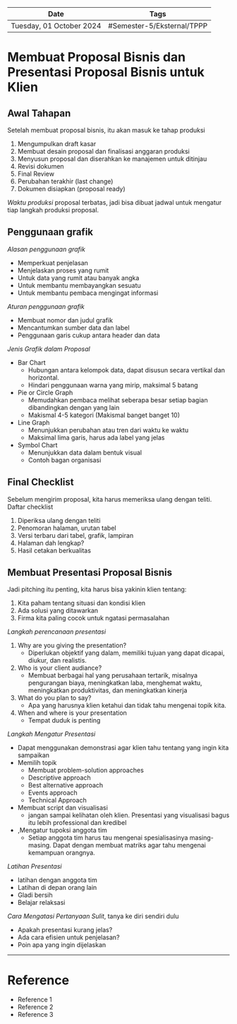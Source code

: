 | Date                     | Tags                       |
| ------------------------ | -------------------------- |
| Tuesday, 01 October 2024 | #Semester-5/Eksternal/TPPP |

# Membuat Proposal Bisnis dan Presentasi Proposal Bisnis untuk Klien

## Awal Tahapan
Setelah membuat proposal bisnis, itu akan masuk ke tahap produksi
1. Mengumpulkan draft kasar
2. Membuat desain proposal dan finalisasi anggaran produksi
3. Menyusun proposal dan diserahkan ke manajemen untuk ditinjau
4. Revisi dokumen
5. Final Review
6. Perubahan terakhir (last change)
7. Dokumen disiapkan (proposal ready)

*Waktu produksi* proposal terbatas, jadi bisa dibuat jadwal untuk mengatur tiap langkah produksi proposal. 

## Penggunaan grafik
*Alasan penggunaan grafik*
- Memperkuat penjelasan
- Menjelaskan proses yang rumit
- Untuk data yang rumit atau banyak angka
- Untuk membantu membayangkan sesuatu
- Untuk membantu pembaca mengingat informasi

*Aturan penggunaan grafik*
- Membuat nomor dan judul grafik
- Mencantumkan sumber data dan label
- Penggunaan garis cukup antara header dan data

*Jenis Grafik dalam Proposal*
- Bar Chart
	- Hubungan antara kelompok data, dapat disusun secara vertikal dan horizontal.
	- Hindari penggunaan warna yang mirip, maksimal 5 batang
- Pie or Circle Graph
	- Memudahkan pembaca melihat seberapa besar setiap bagian dibandingkan dengan yang lain
	- Makismal 4-5 kategori (Makismal banget banget 10)
- Line Graph
	- Menunjukkan perubahan atau tren dari waktu ke waktu
	- Maksimal lima garis, harus ada label yang jelas
- Symbol Chart
	- Menunjukkan data dalam bentuk visual
	- Contoh bagan organisasi

## Final Checklist
Sebelum mengirim proposal, kita harus memeriksa ulang dengan teliti. Daftar checklist
1. Diperiksa ulang dengan teliti
2. Penomoran halaman, urutan tabel
3. Versi terbaru dari tabel, grafik, lampiran
4. Halaman dah lengkap?
5. Hasil cetakan berkualitas

## Membuat Presentasi Proposal Bisnis
Jadi pitching itu penting, kita harus bisa yakinin klien tentang:
1. Kita paham tentang situasi dan kondisi klien
2. Ada solusi yang ditawarkan
3. Firma kita paling cocok untuk ngatasi permasalahan

*Langkah perencanaan presentasi*
1. Why are you giving the presentation?
	- Diperlukan objektif yang dalam, memiliki tujuan yang dapat dicapai, diukur, dan realistis.
2. Who is your client audiance?
	- Membuat berbagai hal yang perusahaan tertarik, misalnya pengurangan biaya, meningkatkan laba, menghemat waktu, meningkatkan produktivitas, dan meningkatkan kinerja
3. What do you plan to say?
	- Apa yang harusnya klien ketahui dan tidak tahu mengenai topik kita. 
4. When and where is your presentation
	- Tempat duduk is penting

*Langkah Mengatur Presentasi*
- Dapat menggunakan demonstrasi agar klien tahu tentang yang ingin kita sampaikan
- Memilih topik
	- Membuat problem-solution approaches
	- Descriptive approach
	- Best alternative approach
	- Events approach
	- Technical Approach
- Membuat script dan visualisasi
	- jangan sampai kelihatan oleh klien. Presentasi yang visualisasi bagus itu lebih professional dan kredibel
- ,Mengatur tupoksi anggota tim
	- Setiap anggota tim harus tau mengenai spesialisasinya masing-masing. Dapat dengan membuat matriks agar tahu mengenai kemampuan orangnya.

*Latihan Presentasi*
- latihan dengan anggota tim
- Latihan di depan orang lain
- Gladi bersih
- Belajar relaksasi

*Cara Mengatasi Pertanyaan Sulit*, tanya ke diri sendiri dulu
- Apakah presentasi kurang jelas?
- Ada cara efisien untuk penjelasan?
- Poin apa yang ingin dijelaskan











































---
# Reference
- Reference 1
- Reference 2
- Reference 3

